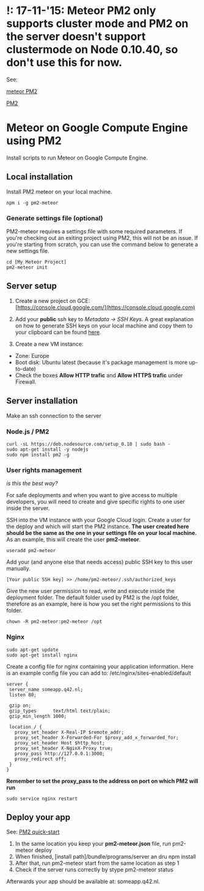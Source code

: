 # !: 17-11-'15: Meteor PM2 only supports cluster mode and PM2 on the server doesn't support clustermode on Node 0.10.40, so don't use this for now.
See:

[meteor PM2](https://www.npmjs.com/package/pm2-meteor#check-out-pm2-here-http-pm2-keymetrics-io)

[PM2](http://pm2.keymetrics.io/docs/usage/cluster-mode/#node-0-10-x-cluster-mode)

# Meteor on Google Compute Engine using PM2
Install scripts to run Meteor on Google Compute Engine.

## Local installation
Install PM2 meteor on your local machine.

```
npm i -g pm2-meteor
```

### Generate settings file (optional)
PM2-meteor requires a settings file with some required parameters. If you're checking out an exiting project using PM2, this will not be an issue. If you're starting from scratch, you can use the command below to generate a new settings file.

```
cd [My Meteor Project]
pm2-meteor init
```

## Server setup
1. Create a new project on GCE:  
   [https://console.cloud.google.com/](https://console.cloud.google.com)

2. Add your __public__ ssh key to *Metadata -> SSH Keys*. A great explanation on how to generate SSH keys on your local machine and copy them to your clipboard can be found  [here](https://help.github.com/articles/generating-ssh-keys/).

3. Create a new VM instance:
 - Zone:  Europe
 - Boot disk: Ubuntu latest (because it's package management is more up-to-date)
 - Check the boxes __Allow HTTP trafic__ and __Allow HTTPS trafic__ under Firewall.

## Server installation
Make an ssh connection to the server

### Node.js / PM2
```  
curl -sL https://deb.nodesource.com/setup_0.10 | sudo bash -
sudo apt-get install -y nodejs
sudo npm install pm2 -g
```
### User rights management

*is this the best way?*

For safe deployments and when you want to give access to multiple developers, you will need to create and give specific rights to one user inside the server. 

SSH into the VM instance with your Google Cloud login.
Create a user for the deploy and which will start the PM2 instance. __The user created here should be the same as the one in your settings file on your local machine.__ As an example, this will create the user __pm2-meteor__.

```
useradd pm2-meteor
```
   
Add your (and anyone else that needs access) public SSH key to this user manually.

```
[Your public SSH key] >> /home/pm2-meteor/.ssh/authorized_keys
```
   
Give the new user permission to read, write and execute inside the deployment folder. The default folder used by PM2 is the /opt folder, therefore as an example, here is how you set the right permissions to this folder.

```
chown -R pm2-meteor:pm2-meteor /opt
```

### Nginx
```
sudo apt-get update
sudo apt-get install nginx
```

Create a config file for nginx containing your application information. Here is an example config file you can add to: /etc/nginx/sites-enabled/default
```
server {
 server_name someapp.q42.nl;
 listen 80;
 
 gzip on;
 gzip_types      text/html text/plain;
 gzip_min_length 1000;

 location / {
   proxy_set_header X-Real-IP $remote_addr;
   proxy_set_header X-Forwarded-For $proxy_add_x_forwarded_for;
   proxy_set_header Host $http_host;
   proxy_set_header X-NginX-Proxy true;
   proxy_pass http://127.0.0.1:3000;
   proxy_redirect off;
 }
}
```
__Remember to set the proxy_pass to the address on port on which PM2 will run__

```
sudo service nginx restart
```

## Deploy your app
See:
[PM2 quick-start](http://pm2.keymetrics.io/docs/usage/quick-start/)

1. In the same location you keep your __pm2-meteor.json__ file, run pm2-meteor deploy
2. When finished, [install path]/bundle/programs/server an dru npm install
3. After that, run pm2-meteor start from the same location as step 1
4. Check if the server runs correctly by stype pm2-meteor status

Afterwards your app should be available at: someapp.q42.nl.
